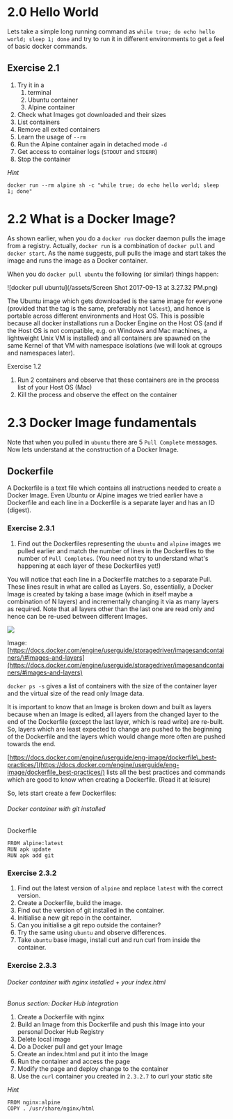 # 2.0 Hello World

Lets take a simple long running command as `while true; do echo hello world; sleep 1; done` and try to run it in different environments to get a feel of basic docker commands.

## Exercise 2.1

1. Try it in a
   1. terminal
   2. Ubuntu container
   3. Alpine container
2. Check what Images got downloaded and their sizes
3. List containers
4. Remove all exited containers
5. Learn the usage of `--rm`
6. Run the Alpine container again in detached mode `-d`
7. Get access to container logs \(`STDOUT` and `STDERR`\)
8. Stop the container

_Hint_

`docker run --rm alpine sh -c "while true; do echo hello world; sleep 1; done"`

# 2.2 What is a Docker Image?

As shown earlier, when you do a `docker run` docker daemon pulls the image from a registry. Actually, `docker run` is a combination of `docker pull` and `docker start`. As the name suggests, pull pulls the image and start takes the image and runs the image as a Docker container.

When you do `docker pull ubuntu` the following \(or similar\) things happen:

![docker pull ubuntu](/assets/Screen Shot 2017-09-13 at 3.27.32 PM.png)

The Ubuntu image which gets downloaded is the same image for everyone \(provided that the tag is the same, preferably not `latest`\), and hence is portable across different environments and Host OS. This is possible because all docker installations run a Docker Engine on the Host OS \(and if the Host OS is not compatible, e.g. on Windows and Mac machines, a lightweight Unix VM is installed\) and all containers are spawned on the same Kernel of that VM with namespace isolations \(we will look at cgroups and namespaces later\).

Exercise 1.2

1. Run 2 containers and observe that these containers are in the process list of your Host OS \(Mac\)
2. Kill the process and observe the effect on the container

# 2.3 Docker Image fundamentals

Note that when you pulled in `ubuntu` there are 5 `Pull Complete` messages. Now lets understand at the construction of a Docker Image.

## Dockerfile

A Dockerfile is a text file which contains all instructions needed to create a Docker Image. Even Ubuntu or Alpine images we tried earlier have a Dockerfile and each line in a Dockerfile is a separate layer and has an ID \(digest\).

### Exercise 2.3.1

1. Find out the Dockerfiles representing the `ubuntu` and `alpine` images we pulled earlier and match the number of lines in the Dockerfiles to the number of `Pull Completes`. \(You need not try to understand what's happening at each layer of these Dockerfiles yet!\)

You will notice that each line in a Dockerfile matches to a separate Pull. These lines result in what are called as Layers. So, essentially, a Docker Image is created by taking a base image \(which in itself maybe a combination of N layers\) and incrementally changing it via as many layers as required. Note that all layers other than the last one are read only and hence can be re-used between different Images.

![](https://docs.docker.com/engine/userguide/storagedriver/images/container-layers.jpg)

Image: [https://docs.docker.com/engine/userguide/storagedriver/imagesandcontainers/\#images-and-layers](https://docs.docker.com/engine/userguide/storagedriver/imagesandcontainers/#images-and-layers)

`docker ps -s` gives a list of containers with the size of the container layer and the virtual size of the read only Image data.

It is important to know that an Image is broken down and built as layers because when an Image is edited, all layers from the changed layer to the end of the Dockerfile \(except the last layer, which is read write\) are re-built. So, layers which are least expected to change are pushed to the beginning of the Dockerfile and the layers which would change more often are pushed towards the end.

[https://docs.docker.com/engine/userguide/eng-image/dockerfile\_best-practices/](https://docs.docker.com/engine/userguide/eng-image/dockerfile_best-practices/) lists all the best practices and commands which are good to know when creating a Dockerfile. \(Read it at leisure\)

So, lets start create a few Dockerfiles:

###### Docker container with git installed

Dockerfile

```
FROM alpine:latest
RUN apk update
RUN apk add git
```

### Exercise 2.3.2

1. Find out the latest version of `alpine` and replace `latest` with the correct version.
2. Create a Dockerfile, build the image.
3. Find out the version of git installed in the container.
4. Initialise a new git repo in the container.
5. Can you initialise a git repo outside the container?
6. Try the same using `ubuntu` and observe differences.
7. Take `ubuntu` base image, install curl and run curl from inside the container.

### Exercise 2.3.3

###### Docker container with nginx installed + your index.html

_Bonus section: Docker Hub integration_

1. Create a Dockerfile with nginx
2. Build an Image from this Dockerfile and push this Image into your personal Docker Hub Registry
3. Delete local image
4. Do a Docker pull and get your Image
5. Create an index.html and put it into the Image
6. Run the container and access the page
7. Modify the page and deploy change to the container
8. Use the `curl` container you created in `2.3.2.7` to curl your static site

_Hint_

```
FROM nginx:alpine
COPY . /usr/share/nginx/html
```



